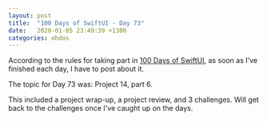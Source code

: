 ```yaml
---
layout: post
title:  "100 Days of SwiftUI - Day 73"
date:   2020-01-05 23:49:39 +1300
categories: ohdos
---
```

According to the rules for taking part in [100 Days of SwiftUI](https://www.hackingwithswift.com/100/swiftui), as soon as I've finished each day, I have to post about it.

The topic for Day 73 was: Project 14, part 6.

This included a project wrap-up, a project review, and 3 challenges. Will get back to the challenges once I've caught up on the days.
